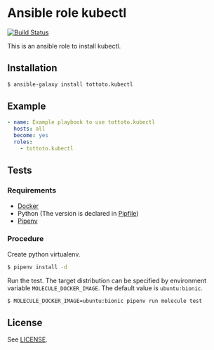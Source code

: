 # Ansible role kubectl

[![Build Status](https://travis-ci.org/tottoto/ansible-role-kubectl.svg?branch=master)](https://travis-ci.org/tottoto/ansible-role-kubectl)

This is an ansible role to install kubectl.

## Installation

```sh
$ ansible-galaxy install tottoto.kubectl
```

## Example

```yaml
- name: Example playbook to use tottoto.kubectl
  hosts: all
  become: yes
  roles:
    - tottoto.kubectl
```

## Tests

### Requirements

- [Docker](https://www.docker.com/)
- Python (The version is declared in [Pipfile](./Pipfile))
- [Pipenv](https://github.com/pypa/pipenv)

### Procedure

Create python virtualenv.

```sh
$ pipenv install -d
```

Run the test. The target distribution can be specified by environment variable `MOLECULE_DOCKER_IMAGE`. The default value is `ubuntu:bionic`.

```sh
$ MOLECULE_DOCKER_IMAGE=ubuntu:bionic pipenv run molecule test
```

## License

See [LICENSE](./LICENSE).
